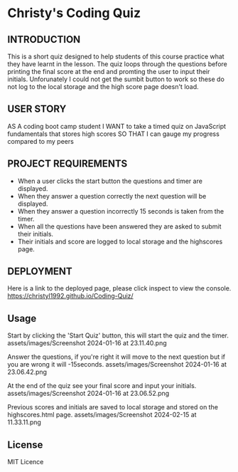 # Christy's Coding Quiz

## INTRODUCTION

This is a short quiz designed to help students of this course practice what they have learnt in the lesson. The quiz loops through the questions before printing the final score at the end and promting the user to input their initials. Unforunately I could not get the sumbit button to work so these do not log to the local storage and the high score page doesn't load. 

## USER STORY
AS A coding boot camp student
I WANT to take a timed quiz on JavaScript fundamentals that stores high scores
SO THAT I can gauge my progress compared to my peers

## PROJECT REQUIREMENTS 
- When a user clicks the start button the questions and timer are displayed.
- When they answer a question correctly the next question will be displayed.
- When they answer a question incorrectly 15 seconds is taken from the timer. 
- When all the questions have been answered they are asked to submit their initials.
- Their initials and score are logged to local storage and the highscores page.

## DEPLOYMENT 

Here is a link to the deployed page, please click inspect to view the console. 
https://christyl1992.github.io/Coding-Quiz/


## Usage

Start by clicking the 'Start Quiz' button, this will start the quiz and the timer. 
assets/images/Screenshot 2024-01-16 at 23.11.40.png

Answer the questions, if you're right it will move to the next question but if you are wrong it will -15seconds.
assets/images/Screenshot 2024-01-16 at 23.06.42.png

At the end of the quiz see your final score and input your initials.
assets/images/Screenshot 2024-01-16 at 23.06.52.png

Previous scores and initials are saved to local storage and stored on the highscores.html page.
assets/images/Screenshot 2024-02-15 at 11.33.11.png


## License

MIT Licence

